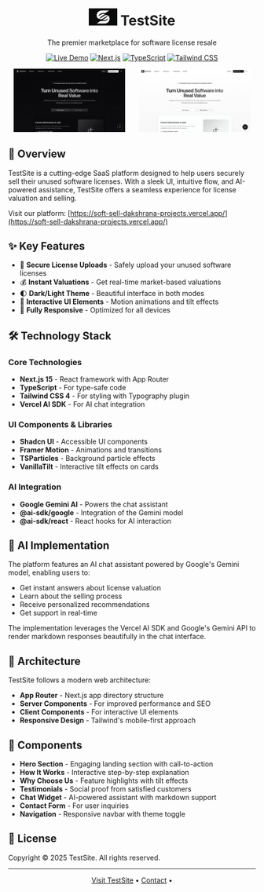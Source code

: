 # <div align="center" size="48px"><img src="./src/app/favicon.ico" alt="TestSite Logo" width="58"/> TestSite</div>
<div align="center">
<p>The premier marketplace for software license resale</p>

[![Live Demo](https://img.shields.io/badge/demo-live-brightgreen.svg)](https://soft-sell-dakshrana-projects.vercel.app/)
[![Next.js](https://img.shields.io/badge/built%20with-Next.js%2015-blue.svg)](https://nextjs.org/)
[![TypeScript](https://img.shields.io/badge/TypeScript-5-3178C6.svg)](https://www.typescriptlang.org/)
[![Tailwind CSS](https://img.shields.io/badge/Tailwind%20CSS-4-38B2AC.svg)](https://tailwindcss.com/)
</div>
<p align="center">
  <img src="./public/dark.png" width="45%" alt="TestSite Dark Theme">
  &nbsp; &nbsp; &nbsp;
  <img src="./public/light.png" width="45%" alt="TestSite Light Theme">
</p>

## 🌟 Overview

TestSite is a cutting-edge SaaS platform designed to help users securely sell their unused software licenses. With a sleek UI, intuitive flow, and AI-powered assistance, TestSite offers a seamless experience for license valuation and selling.

Visit our platform: [https://soft-sell-dakshrana-projects.vercel.app/](https://soft-sell-dakshrana-projects.vercel.app/)

## ✨ Key Features

- 🔐 **Secure License Uploads** - Safely upload your unused software licenses
- 💰 **Instant Valuations** - Get real-time market-based valuations
- 🌓 **Dark/Light Theme** - Beautiful interface in both modes
- 🔄 **Interactive UI Elements** - Motion animations and tilt effects
- 📱 **Fully Responsive** - Optimized for all devices

## 🛠️ Technology Stack

### Core Technologies
- **Next.js 15** - React framework with App Router
- **TypeScript** - For type-safe code
- **Tailwind CSS 4** - For styling with Typography plugin
- **Vercel AI SDK** - For AI chat integration

### UI Components & Libraries
- **Shadcn UI** - Accessible UI components
- **Framer Motion** - Animations and transitions
- **TSParticles** - Background particle effects
- **VanillaTilt** - Interactive tilt effects on cards

### AI Integration
- **Google Gemini AI** - Powers the chat assistant
- **@ai-sdk/google** - Integration of the Gemini model
- **@ai-sdk/react** - React hooks for AI interaction

## 🧠 AI Implementation

The platform features an AI chat assistant powered by Google's Gemini model, enabling users to:
- Get instant answers about license valuation
- Learn about the selling process
- Receive personalized recommendations
- Get support in real-time

The implementation leverages the Vercel AI SDK and Google's Gemini API to render markdown responses beautifully in the chat interface.

## 📐 Architecture

TestSite follows a modern web architecture:

- **App Router** - Next.js app directory structure
- **Server Components** - For improved performance and SEO
- **Client Components** - For interactive UI elements
- **Responsive Design** - Tailwind's mobile-first approach

## 📝 Components

- **Hero Section** - Engaging landing section with call-to-action
- **How It Works** - Interactive step-by-step explanation
- **Why Choose Us** - Feature highlights with tilt effects
- **Testimonials** - Social proof from satisfied customers
- **Chat Widget** - AI-powered assistant with markdown support
- **Contact Form** - For user inquiries
- **Navigation** - Responsive navbar with theme toggle

## 📄 License

Copyright © 2025 TestSite. All rights reserved.

---

<p align="center">
  <a href="https://soft-sell-dakshrana-projects.vercel.app/">Visit TestSite</a> •
  <a href="mailto:contact@testsite.example.com">Contact</a> •
</p>
